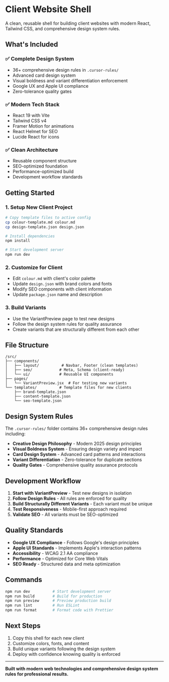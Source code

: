 # Client Website Shell

A clean, reusable shell for building client websites with modern React, Tailwind CSS, and comprehensive design system rules.

## What's Included

### ✅ **Complete Design System**
- 36+ comprehensive design rules in `.cursor-rules/`
- Advanced card design system
- Visual boldness and variant differentiation enforcement
- Google UX and Apple UI compliance
- Zero-tolerance quality gates

### ✅ **Modern Tech Stack**
- React 19 with Vite
- Tailwind CSS v4
- Framer Motion for animations
- React Helmet for SEO
- Lucide React for icons

### ✅ **Clean Architecture**
- Reusable component structure
- SEO-optimized foundation
- Performance-optimized build
- Development workflow standards

## Getting Started

### 1. **Setup New Client Project**
```bash
# Copy template files to active config
cp colour-template.md colour.md
cp design-template.json design.json

# Install dependencies
npm install

# Start development server
npm run dev
```

### 2. **Customize for Client**
- Edit `colour.md` with client's color palette
- Update `design.json` with brand colors and fonts
- Modify SEO components with client information
- Update `package.json` name and description

### 3. **Build Variants**
- Use the VariantPreview page to test new designs
- Follow the design system rules for quality assurance
- Create variants that are structurally different from each other

## File Structure

```
/src/
├── components/
│   ├── layout/          # Navbar, Footer (clean templates)
│   ├── seo/            # Meta, Schema (client-ready)
│   └── ui/             # Reusable UI components
├── pages/
│   └── VariantPreview.jsx  # For testing new variants
└── templates/          # Template files for new clients
    ├── brand-template.json
    ├── content-template.json
    └── seo-template.json
```

## Design System Rules

The `.cursor-rules/` folder contains 36+ comprehensive design rules including:

- **Creative Design Philosophy** - Modern 2025 design principles
- **Visual Boldness System** - Ensuring design variety and impact
- **Card Design System** - Advanced card patterns and interactions
- **Variant Differentiation** - Zero-tolerance for duplicate sections
- **Quality Gates** - Comprehensive quality assurance protocols

## Development Workflow

1. **Start with VariantPreview** - Test new designs in isolation
2. **Follow Design Rules** - All rules are enforced for quality
3. **Build Structurally Different Variants** - Each variant must be unique
4. **Test Responsiveness** - Mobile-first approach required
5. **Validate SEO** - All variants must be SEO-optimized

## Quality Standards

- **Google UX Compliance** - Follows Google's design principles
- **Apple UI Standards** - Implements Apple's interaction patterns
- **Accessibility** - WCAG 2.1 AA compliance
- **Performance** - Optimized for Core Web Vitals
- **SEO Ready** - Structured data and meta optimization

## Commands

```bash
npm run dev          # Start development server
npm run build        # Build for production
npm run preview      # Preview production build
npm run lint         # Run ESLint
npm run format       # Format code with Prettier
```

## Next Steps

1. Copy this shell for each new client
2. Customize colors, fonts, and content
3. Build unique variants following the design system
4. Deploy with confidence knowing quality is enforced

---

**Built with modern web technologies and comprehensive design system rules for professional results.**
